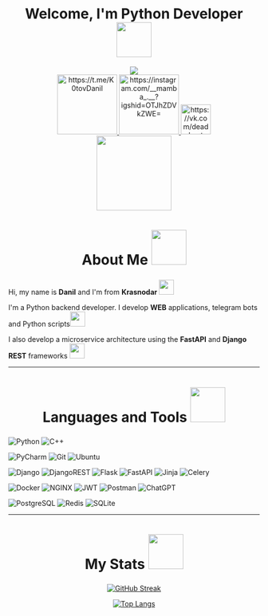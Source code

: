 <div align="center">
<h1 
  style="font-size: 2em; font-weight: bold;">
   Welcome, I'm Python Developer
  <img src="https://i.giphy.com/media/v1.Y2lkPTc5MGI3NjExNWxiMmhzand2YzE5MXdxdm5wb3cweDBvdXJ2NDVkbGl6YjZoajU1ZyZlcD12MV9pbnRlcm5hbF9naWZfYnlfaWQmY3Q9cw/gggOsc0HFC1DcTHKLO/giphy.gif" width="70">
</h1>
</div> 

<div id="header" align="center">
  <img src=https://media.giphy.com/media/CfsHhb5lUjBcLuXmz6/giphy.gif>
  <div id="badges">
  <a href="https://t.me/K0tovDanil">
    <img src="https://img.shields.io/badge/-Telegram-black?logo=Telegram&logoColor=white" alt="https://t.me/K0tovDanil" width="120"/>
  </a>
  <a href="https://instagram.com/__mamba_.__?igshid=OTJhZDVkZWE=">
    <img src="https://img.shields.io/badge/-Instagram-black?logo=Instagram&logoColor=white" alt="https://instagram.com/__mamba_.__?igshid=OTJhZDVkZWE=" width="120"/>
  </a>
  <a href="https://vk.com/deadkoot">
    <img src="https://img.shields.io/badge/-VK-black?logo=VK&logoColor=white" alt="https://vk.com/deadkoot" width="60"/>
  </a>
</div>
   <img src="https://komarev.com/ghpvc/?username=OreoLand123&style=for-the-badge&color=000000" alt="" width="150"/>
  <h1>
</h1>
</div>

<div align="center">
<h2 
  style="font-size: 2em; font-weight: bold;">
  About Me
  <img src="https://i.giphy.com/media/v1.Y2lkPTc5MGI3NjExNGc3amtiZHNmdTN5NnNza3pxNnNvd2puYTM4MWdqenpzZ3d2OXJ3YiZlcD12MV9pbnRlcm5hbF9naWZfYnlfaWQmY3Q9cw/4poYoaMMcRkEzVPmnb/giphy.gif" width="70">
</h2>
</div> 

Hi, my name is **Danil** and I'm from **Krasnodar** <img src="https://media.giphy.com/media/WUlplcMpOCEmTGBtBW/giphy.gif" width="30">

I'm a Python backend developer. I develop **WEB** applications, telegram bots and Python scripts<img src="https://media0.giphy.com/media/M3nwJpDEUxkCzVftCi/200w.webp?cid=ecf05e47dsjqosbyo9tor9smfxa3yyrg9jzptyauloabqe2r&rid=200w.webp&ct=s" width="30">

I also develop a microservice architecture using the **FastAPI** and **Django REST** frameworks <img src="https://media3.giphy.com/media/SHjOSDkKZ18qOHA5B5/200.webp?cid=ecf05e478aff3ri7co999rxarfsyaiheusc4g0lr2takhvm9&rid=200.webp&ct=s" width="30">




---
<div align="center">
<h2 
  style="font-size: 2em; font-weight: bold;">
  Languages and Tools 
  <img src="https://i.giphy.com/media/v1.Y2lkPTc5MGI3NjExd2VnZW4xOTRsODkwam8yNnJiYnN3b3pzZHp0dzBsdzZsc2xwNThrbyZlcD12MV9pbnRlcm5hbF9naWZfYnlfaWQmY3Q9cw/oz45ELYgMoYVsZqmor/giphy.gif" width="70">
</h2>
</div> 

![Python](https://img.shields.io/badge/Python-090909?style=for-the-badge&logo=python&logoColor=00BFFF)
![C++](https://img.shields.io/badge/c++-%23000000?style=for-the-badge&logo=c%2B%2B&logoColor=violet)


![PyCharm](https://img.shields.io/badge/PyCharm-090909?style=for-the-badge&logo=PyCharm&logoColor=1DE81C)
![Git](https://img.shields.io/badge/Git-090909?style=for-the-badge&logo=Git)
![Ubuntu](https://img.shields.io/badge/Ubuntu-%23000000?style=for-the-badge&logo=ubuntu&logoColor=orange)

![Django](https://img.shields.io/badge/Django-090909?style=for-the-badge&logo=Django)
![DjangoREST](https://img.shields.io/badge/DJANGO-REST-ff1709?style=for-the-badge&logo=django&logoColor=white&color=%23092E20&labelColor=black)
![Flask](https://img.shields.io/badge/Flask-090909?style=for-the-badge&logo=Flask)
![FastAPI](https://img.shields.io/badge/FastAPI-090909?style=for-the-badge&logo=FastAPI)
![Jinja](https://img.shields.io/badge/jinja-%23000000?style=for-the-badge&logo=jinja&logoColor=white)
![Celery](https://img.shields.io/badge/Celery-090909?style=for-the-badge&logo=Celery&logoColor=00FF41)

![Docker](https://img.shields.io/badge/Docker-090909?style=for-the-badge&logo=Docker)
![NGINX](https://img.shields.io/badge/NGINX-090909?style=for-the-badge&logo=NGINX&logoColor=1DE81C)
![JWT](https://img.shields.io/badge/JWT-black?style=for-the-badge&logo=JSON%20web%20tokens)
![Postman](https://img.shields.io/badge/Postman-%23000000?style=for-the-badge&logo=postman&logoColor=orange)
![ChatGPT](https://img.shields.io/badge/chatGPT-%23000000?style=for-the-badge&logo=openai&logoColor=white)

![PostgreSQL](https://img.shields.io/badge/PostgreSQL-090909?style=for-the-badge&logo=PostgreSQL&logoColor=00BFFF)
![Redis](https://img.shields.io/badge/redis-%23000000?style=for-the-badge&logo=redis&logoColor=read)
![SQLite](https://img.shields.io/badge/sqlite-%23000000?style=for-the-badge&logo=sqlite&logoColor=blue)


---

<div align="center">
<h2 
  style="font-size: 2em; font-weight: bold;">
  My Stats
   <img src="https://i.giphy.com/media/v1.Y2lkPTc5MGI3NjExcXl4cWZ1Z280bjV5c2l6c2pvbmVkdHVkMjZha3FxdWxxc3NpZG9jZyZlcD12MV9pbnRlcm5hbF9naWZfYnlfaWQmY3Q9cw/XUA7ZZcBl0McuVqwd8/giphy.gif" width="70">
</h2>
</div> 

<div align="center">
  
[![GitHub Streak](http://github-readme-streak-stats.herokuapp.com?user=OreoLand123&theme=dark&background=000000)](https://git.io/streak-stats)

[![Top Langs](https://github-readme-stats.vercel.app/api/top-langs/?username=OreoLand123&layout=compact&theme=vision-friendly-dark)](https://github.com/anuraghazra/github-readme-stats)
</div> 
